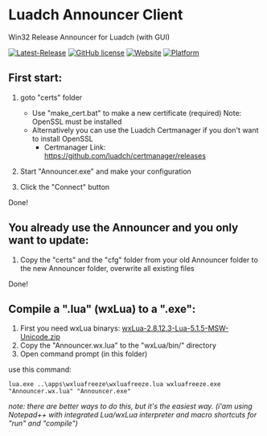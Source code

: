 # Luadch Announcer Client
Win32 Release Announcer for Luadch (with GUI)

[![Latest-Release](https://img.shields.io/github/v/release/luadch/announcer_client?include_prereleases)](https://github.com/luadch/announcer_client/releases)
[![GitHub license](https://img.shields.io/badge/license-GPLv3.0-blueviolet.svg)](https://github.com/luadch/announcer_client/blob/master/LICENSE)
[![Website](https://img.shields.io/website?down_message=offline&up_message=online&url=https%3A%2F%2Fluadch.github.io)](https://luadch.github.io/)
[![Platform](https://img.shields.io/badge/platform-Windows-orange.svg)](https://luadch.github.io/)

## First start:

1. goto "certs" folder
    * Use "make_cert.bat" to make a new certificate (required) Note: OpenSSL must be installed
    * Alternatively you can use the Luadch Certmanager if you don't want to install OpenSSL
        * Certmanager Link: https://github.com/luadch/certmanager/releases

2. Start "Announcer.exe" and make your configuration

3. Click the "Connect" button

Done!

## You already use the Announcer and you only want to update:

1. Copy the "certs" and the "cfg" folder from your old Announcer folder to the new Announcer folder, overwrite all existing files

Done!
	
## Compile a ".lua" (wxLua) to a ".exe":

1. First you need wxLua binarys: [wxLua-2.8.12.3-Lua-5.1.5-MSW-Unicode.zip](https://sourceforge.net/projects/wxlua/files/wxlua/2.8.12.3/wxLua-2.8.12.3-Lua-5.1.5-MSW-Unicode.zip/download "")
2. Copy the "Announcer.wx.lua" to the "wxLua/bin/" directory
3. Open command prompt (in this folder)

use this command:

    lua.exe ..\apps\wxluafreeze\wxluafreeze.lua wxluafreeze.exe "Announcer.wx.lua" "Announcer.exe"

*note: there are better ways to do this, but it's the easiest way. (i'am using Notepad++ with integrated Lua/wxLua interpreter and macro shortcuts for "run" and "compile")*
